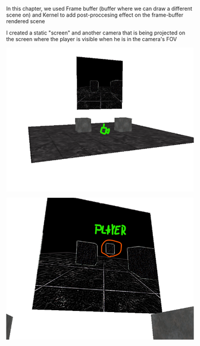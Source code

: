 In this chapter, we used Frame buffer (buffer where we can draw a different scene on) and Kernel to add post-proccesing effect on the frame-buffer rendered scene

I created a static "screen" and another camera that is being projected on the screen where the player is visible when he is in the camera's FOV

![Alt text](Assets/ReadmeImages/FrameBufferMirror.png)

![Alt text](Assets/ReadmeImages/FrameBufferMirror-player.png)